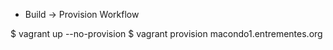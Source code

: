 - Build -> Provision Workflow

$ vagrant up --no-provision
$ vagrant provision macondo1.entrementes.org